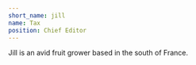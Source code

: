 ```yaml
---
short_name: jill
name: Tax
position: Chief Editor
---
```

Jill is an avid fruit grower based in the south of France.
